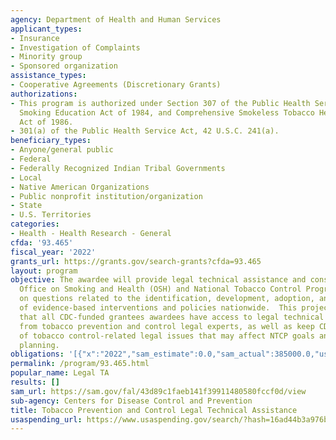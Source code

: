 ```yaml
---
agency: Department of Health and Human Services
applicant_types:
- Insurance
- Investigation of Complaints
- Minority group
- Sponsored organization
assistance_types:
- Cooperative Agreements (Discretionary Grants)
authorizations:
- This program is authorized under Section 307 of the Public Health Service Act, Comprehensive
  Smoking Education Act of 1984, and Comprehensive Smokeless Tobacco Health Education
  Act of 1986.
- 301(a) of the Public Health Service Act, 42 U.S.C. 241(a).
beneficiary_types:
- Anyone/general public
- Federal
- Federally Recognized Indian Tribal Governments
- Local
- Native American Organizations
- Public nonprofit institution/organization
- State
- U.S. Territories
categories:
- Health - Health Research - General
cfda: '93.465'
fiscal_year: '2022'
grants_url: https://grants.gov/search-grants?cfda=93.465
layout: program
objective: The awardee will provide legal technical assistance and consultation to
  Office on Smoking and Health (OSH) and National Tobacco Control Program (NTCP) awardees
  on questions related to the identification, development, adoption, and implementation
  of evidence-based interventions and policies nationwide.  This project will assure
  that all CDC-funded grantees awardees have access to legal technical assistance
  from tobacco prevention and control legal experts, as well as keep CDC informed
  of tobacco control-related legal issues that may affect NTCP goals and strategic
  planning.
obligations: '[{"x":"2022","sam_estimate":0.0,"sam_actual":385000.0,"usa_spending_actual":385000.0},{"x":"2023","sam_estimate":385000.0,"sam_actual":0.0,"usa_spending_actual":315657.18},{"x":"2024","sam_estimate":385000.0,"sam_actual":0.0,"usa_spending_actual":385000.0}]'
permalink: /program/93.465.html
popular_name: Legal TA
results: []
sam_url: https://sam.gov/fal/43d89c1faeb141f39911480580fccf0d/view
sub-agency: Centers for Disease Control and Prevention
title: Tobacco Prevention and Control Legal Technical Assistance
usaspending_url: https://www.usaspending.gov/search/?hash=16ad44b3a976b84f54ee5e7c7db4b637
---
```

